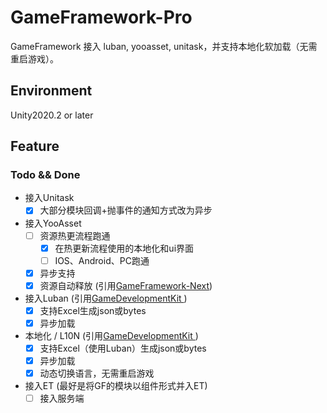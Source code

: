 # GameFramework-Pro

GameFramework 接入 luban, yooasset, unitask，并支持本地化软加载（无需重启游戏）。

## Environment

Unity2020.2 or later

## Feature

### Todo && Done

- 接入Unitask
  - [x] 大部分模块回调+抛事件的通知方式改为异步
- 接入YooAsset
  - [ ] 资源热更流程跑通
    - [x] 在热更新流程使用的本地化和ui界面
    - [ ] IOS、Android、PC跑通
  - [x] 异步支持
  - [x] 资源自动释放 (引用[GameFramework-Next](https://github.com/ALEXTANGXIAO/GameFramework-Next))
- 接入Luban (引用[GameDevelopmentKit
  ](https://github.com/XuToWei/GameDevelopmentKit))
  - [x] 支持Excel生成json或bytes
  - [x] 异步加载
- 本地化 / L10N (引用[GameDevelopmentKit
  ](https://github.com/XuToWei/GameDevelopmentKit))
  - [x] 支持Excel（使用Luban）生成json或bytes
  - [x] 异步加载
  - [x] 动态切换语言，无需重启游戏
- 接入ET (最好是将GF的模块以组件形式并入ET)
  - [ ] 接入服务端
